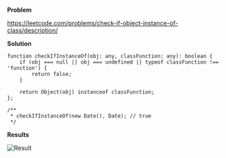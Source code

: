 **Problem**

https://leetcode.com/problems/check-if-object-instance-of-class/description/


**Solution**

```
function checkIfInstanceOf(obj: any, classFunction: any): boolean {
    if (obj === null || obj === undefined || typeof classFunction !== 'function') {
        return false;
    }

    return Object(obj) instanceof classFunction;
};

/**
 * checkIfInstanceOf(new Date(), Date); // true
 */
```

**Results**

![Result](https://cdn.discordapp.com/attachments/290341065246900235/1095822831805272144/image.png "Result")